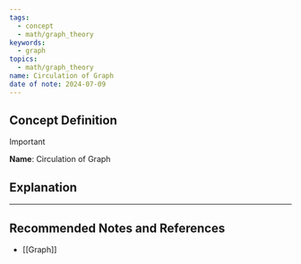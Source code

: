 ```yaml
---
tags:
  - concept
  - math/graph_theory
keywords:
  - graph
topics:
  - math/graph_theory
name: Circulation of Graph
date of note: 2024-07-09
---
```


## Concept Definition

>[!important]
>**Name**: Circulation of Graph





## Explanation





-----------
##  Recommended Notes and References

- [[Graph]]